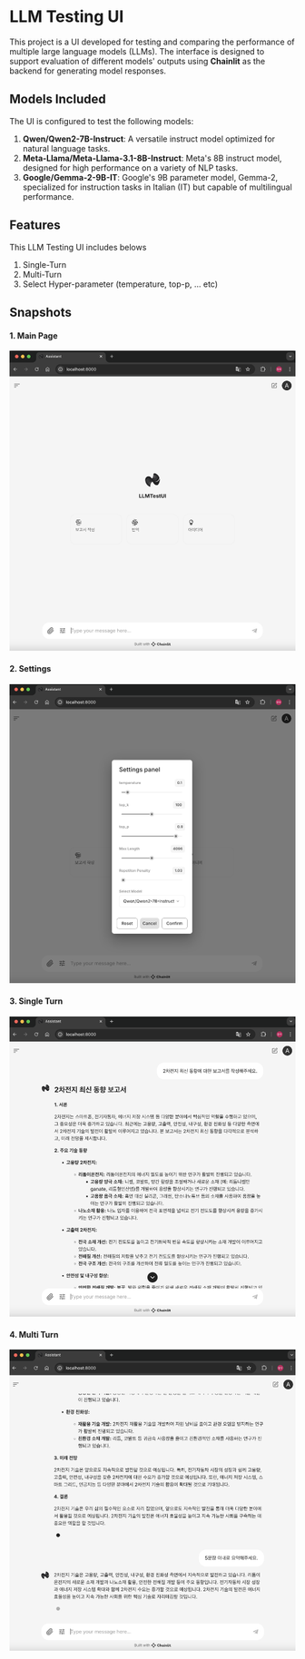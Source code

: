 # LLM Testing UI

This project is a UI developed for testing and comparing the performance of multiple large language models (LLMs). The interface is designed to support evaluation of different models' outputs using **Chainlit** as the backend for generating model responses.

## Models Included
The UI is configured to test the following models:
1. **Qwen/Qwen2-7B-Instruct**: A versatile instruct model optimized for natural language tasks.
2. **Meta-Llama/Meta-Llama-3.1-8B-Instruct**: Meta's 8B instruct model, designed for high performance on a variety of NLP tasks.
3. **Google/Gemma-2-9B-IT**: Google's 9B parameter model, Gemma-2, specialized for instruction tasks in Italian (IT) but capable of multilingual performance.

## Features
This LLM Testing UI includes belows
1. Single-Turn
2. Multi-Turn
3. Select Hyper-parameter (temperature, top-p, ... etc)

## Snapshots
#### 1. Main Page
![main](public/main.png)
#### 2. Settings
![main](public/settings.png)
#### 3. Single Turn
![main](public/single.png)
#### 4. Multi Turn
![main](public/multi.png)